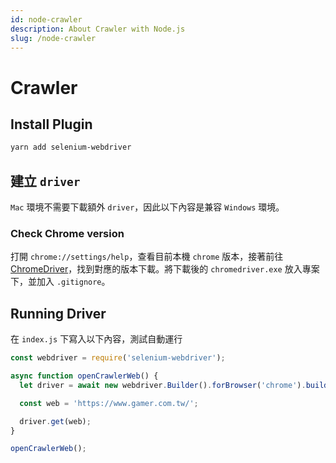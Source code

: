 ```yaml
---
id: node-crawler
description: About Crawler with Node.js 
slug: /node-crawler
---
```


# Crawler

## Install Plugin

```bash
yarn add selenium-webdriver
```

## 建立 `driver`

`Mac` 環境不需要下載額外 `driver`，因此以下內容是兼容 `Windows` 環境。

### Check Chrome version

打開 `chrome://settings/help`，查看目前本機 `chrome` 版本，接著前往 [ChromeDriver](https://chromedriver.chromium.org/)，找到對應的版本下載。將下載後的 `chromedriver.exe` 放入專案下，並加入 `.gitignore`。

## Running Driver

在 `index.js` 下寫入以下內容，測試自動運行

```javascript
const webdriver = require('selenium-webdriver');

async function openCrawlerWeb() {
  let driver = await new webdriver.Builder().forBrowser('chrome').build();

  const web = 'https://www.gamer.com.tw/';

  driver.get(web);
}

openCrawlerWeb();
```
